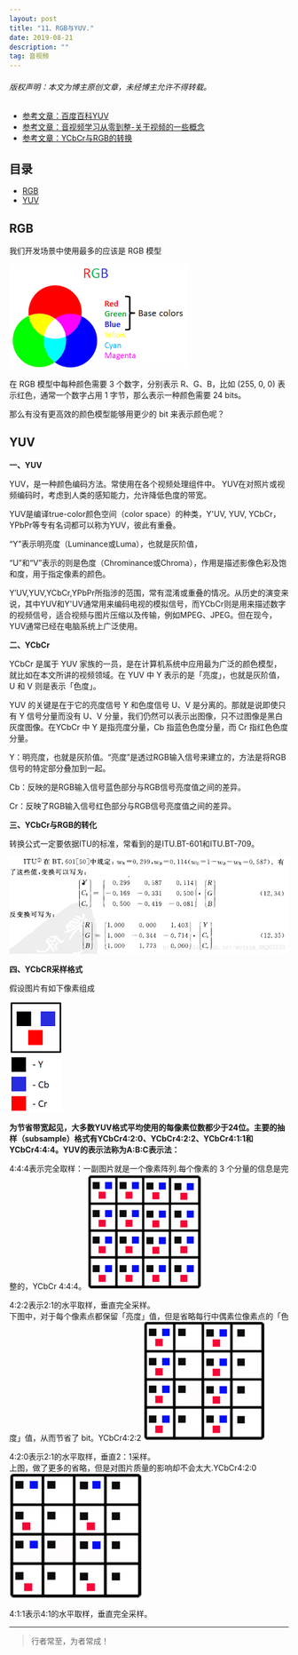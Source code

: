 ```yaml
---
layout: post
title: "11、RGB与YUV."
date: 2019-08-21
description: ""
tag: 音视频
---
```



<h6>版权声明：本文为博主原创文章，未经博主允许不得转载。</h6>


- [参考文章：百度百科YUV](https://baike.baidu.com/item/YUV)
- [参考文章：音视频学习从零到整-关于视频的一些概念](https://www.jianshu.com/p/7083278a3c22)
- [参考文章：YCbCr与RGB的转换](https://blog.csdn.net/weixin_38203533/article/details/80881793)





## 目录

* [RGB](#content1)
* [YUV](#content2)




<!-- ************************************************ -->
## <a id="content1"></a>RGB

我们开发场景中使用最多的应该是 RGB 模型

<img src="/images/AudioVideo/av5.png" alt="img">


在 RGB 模型中每种颜色需要 3 个数字，分别表示 R、G、B，比如 (255, 0, 0) 表示红色，通常一个数字占用 1 字节，那么表示一种颜色需要 24 bits。

那么有没有更高效的颜色模型能够用更少的 bit 来表示颜色呢？


<!-- ************************************************ -->
## <a id="content2"></a>YUV

**一、YUV**

YUV，是一种颜色编码方法。常使用在各个视频处理组件中。 YUV在对照片或视频编码时，考虑到人类的感知能力，允许降低色度的带宽。

YUV是编译true-color颜色空间（color space）的种类，Y'UV, YUV, YCbCr，YPbPr等专有名词都可以称为YUV，彼此有重叠。

“Y”表示明亮度（Luminance或Luma），也就是灰阶值，

“U”和“V”表示的则是色度（Chrominance或Chroma），作用是描述影像色彩及饱和度，用于指定像素的颜色。


Y′UV,YUV,YCbCr,YPbPr所指涉的范围，常有混淆或重叠的情况。从历史的演变来说，其中YUV和Y'UV通常用来编码电视的模拟信号，而YCbCr则是用来描述数字的视频信号，适合视频与图片压缩以及传输，例如MPEG、JPEG。但在现今，YUV通常已经在电脑系统上广泛使用。

**二、YCbCr**

YCbCr 是属于 YUV 家族的一员，是在计算机系统中应用最为广泛的颜色模型，就比如在本文所讲的视频领域。在 YUV 中 Y 表示的是「亮度」，也就是灰阶值，U 和 V 则是表示「色度」。

YUV 的关键是在于它的亮度信号 Y 和色度信号 U、V 是分离的。那就是说即使只有 Y 信号分量而没有 U、V 分量，我们仍然可以表示出图像，只不过图像是黑白灰度图像。在YCbCr 中 Y 是指亮度分量，Cb 指蓝色色度分量，而 Cr 指红色色度分量。


Y：明亮度，也就是灰阶值。“亮度”是透过RGB输入信号来建立的，方法是将RGB信号的特定部分叠加到一起。

Cb：反映的是RGB输入信号蓝色部分与RGB信号亮度值之间的差异。

Cr：反映了RGB输入信号红色部分与RGB信号亮度值之间的差异。


**三、YCbCr与RGB的转化**

转换公式一定要依据ITU的标准，常看到的是ITU.BT-601和ITU.BT-709。 

<img src="/images/AudioVideo/av6.png" alt="img">



**四、YCbCR采样格式**

假设图片有如下像素组成

<img src="/images/AudioVideo/av7.png" alt="img">

**为节省带宽起见，大多数YUV格式平均使用的每像素位数都少于24位。主要的抽样（subsample）格式有YCbCr4:2:0、YCbCr4:2:2、YCbCr4:1:1和YCbCr4:4:4。YUV的表示法称为A:B:C表示法：**


4:4:4表示完全取样：一副图片就是一个像素阵列.每个像素的 3 个分量的信息是完整的，YCbCr 4:4:4。
<img src="/images/AudioVideo/av8.png" alt="img">


4:2:2表示2:1的水平取样，垂直完全采样。   
下图中，对于每个像素点都保留「亮度」值，但是省略每行中偶素位像素点的「色度」值，从而节省了 bit。YCbCr4:2:2
<img src="/images/AudioVideo/av9.png" alt="img">


4:2:0表示2:1的水平取样，垂直2：1采样。   
上图，做了更多的省略，但是对图片质量的影响却不会太大.YCbCr4:2:0
<img src="/images/AudioVideo/av10.png" alt="img">


4:1:1表示4:1的水平取样，垂直完全采样。







----------
>  行者常至，为者常成！


